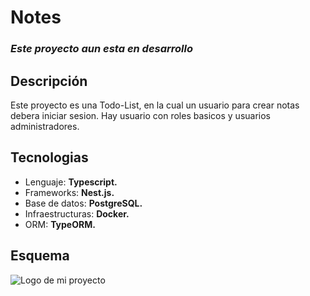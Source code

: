 # Notes

### **_Este proyecto aun esta en desarrollo_**

## Descripción

Este proyecto es una Todo-List, en la cual un usuario para crear notas debera iniciar sesion. Hay usuario con roles basicos y usuarios administradores.

## Tecnologias

- Lenguaje: **Typescript.**
- Frameworks: **Nest.js.**
- Base de datos: **PostgreSQL.**
- Infraestructuras: **Docker.**
- ORM: **TypeORM.**


## Esquema
![Logo de mi proyecto](https://ejemplo.com/ruta/a/la/imagen.png)